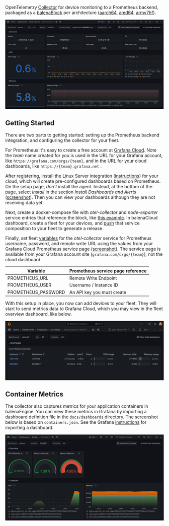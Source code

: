 OpenTelemetry [Collector](https://opentelemetry.io/docs/collector/) for device monitoring to a Prometheus backend, packaged as a [balenaBlock](https://docs.balena.io/learn/develop/blocks/#using-your-block-in-other-projects) per architecture ([aarch64](https://hub.balena.io/blocks/2068757/otel-collector-device-prom-aarch64), [amd64](https://hub.balena.io/blocks/2068764/otel-collector-device-prom-amd64), [armv7hf](https://hub.balena.io/blocks/2068759/otel-collector-device-prom-armv7hf)).

![Node overview](docs/node-overview.png)

## Getting Started
There are two parts to getting started: setting up the Prometheus backend integration, and configuring the collector for your fleet.

For Prometheus it's easy to create a free account at [Grafana Cloud](https://grafana.com/products/cloud/). Note the *team* name created for you is used in the URL for your Grafana account, like `https://grafana.com/orgs/{team}`, and in the URL for your cloud dashboards, like `https://{team}.grafana.net` .

After registering, install the Linux Server integration ([instructions](https://grafana.com/docs/otel-collector-device-prom/data-configuration/get-started-integration/)) for your cloud, which will create pre-configured dashboards based on Prometheus. On the setup page, *don't* install the agent. Instead, at the bottom of the page, select *Install* in the section *Install Dashboards and Alerts* ([screenshot](docs/install-linux-integration.png)). Then you can view your dashboards although they are not receiving data yet.

Next, create a docker-compose file with  *otel-collector* and *node-exporter* service entries that reference the block, like [this example](https://github.com/balena-io-experimental/otel-collector-device-prom/blob/master/docs/example). In balenaCloud dashboard, create a fleet for your devices, and [push](https://docs.balena.io/learn/deploy/deployment/#balena-push) that service composition to your fleet to generate a release.

Finally, set fleet [variables](https://docs.balena.io/learn/manage/variables/#fleet-wide-variables) for the *otel-collector* service for Prometheus username, password, and remote write URL using the values from your Grafana Cloud Prometheus service page ([screenshot](docs/prometheus-config.png)). The service page is available from your Grafana account site (`grafana.com/orgs/{team}`), not the cloud dashboard.

| Variable | Prometheus service page reference |
| -------- | --------------------------------- |
| PROMETHEUS_URL | Remote Write Endpoint |
| PROMETHEUS_USER | Username / Instance ID |
| PROMETHEUS_PASSWORD | An API key you must create |


With this setup in place, you now can add devices to your fleet. They will start to send metrics data to Grafana Cloud, which you may view in the fleet overview dashboard, like below.

![Fleet overview](docs/fleet-overview.png)

## Container Metrics
The collector also captures metrics for your application containers in balenaEngine. You can view these metrics in Grafana by importing a dashboard definition file in the `docs/dashboards` directory. The screenshot below is based on `containers.json`. See the Grafana [instructions](https://grafana.com/docs/grafana/latest/dashboards/manage-dashboards/#export-and-import-dashboards) for importing a dashboard.

![Containers](docs/containers.png)
